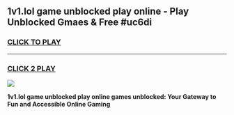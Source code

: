 
## 1v1.lol game unblocked play online - Play Unblocked Gmaes & Free #uc6di
<h3>
<a href="https://premium.freeplayer.one?title=1v1.lol_game_unblocked_play_online&ref=03M">CLICK TO PLAY</a></h3>
<hr>

<h3>
<a href="https://premium.freeplayer.one?title=1v1.lol_game_unblocked_play_online&ref=03M">CLICK 2 PLAY</a>
  
</h3>

<a href="https://premium.freeplayer.one?title=1v1.lol_game_unblocked_play_online&ref=03M"><img src="https://clearcache.store/games.png"></a>


**1v1.lol game unblocked play online games unblocked: Your Gateway to Fun and Accessible Online Gaming**
